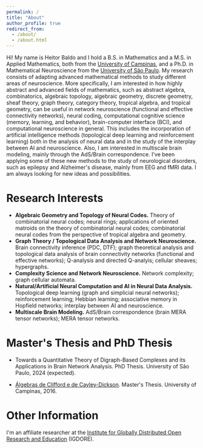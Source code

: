 ```yaml
---
permalink: /
title: "About"
author_profile: true
redirect_from: 
  - /about/
  - /about.html
---
```



Hi! My name is Heitor Baldo and I hold a B.S. in Mathematics and a M.S. in Applied Mathematics, both from the [University of Campinas](https://www.unicamp.br/en), and a Ph.D. in Mathematical Neuroscience from the [University of São Paulo](https://www5.usp.br/). 
My research consists of adapting advanced mathematical methods to study different areas of neuroscience. More specifically, I am interested in how highly abstract and advanced fields of mathematics, such as abstract algebra, combinatorics, algebraic topology, algebraic geometry, discrete geometry, sheaf theory, graph theory, category theory, tropical algebra, and tropical geometry, can be useful in network neuroscience (functional and effective connectivity networks), neural coding, computational cognitive science (memory, learning, and behavior), brain-computer interface (BCI), and computational neuroscience in general. This includes the incorporation of artificial intelligence methods (topological deep learning and reinforcement learning) both in the analysis of neural data and in the study of the interplay between AI and neuroscience. Also, I am interested in multiscale brain modeling, mainly through the AdS/Brain correspondence. I've been applying some of these new methods to the study of neurological disorders, such as epilepsy and Alzheimer's disease, mainly from EEG and fMRI data. I am always looking for new ideas and possibilities.

Research Interests
======

* **Algebraic Geometry and Topology of Neural Codes.** Theory of combinatorial neural codes; neural rings; applications of oriented matroids on the theory of combinatorial neural codes; combinatorial neural codes from the perspective of tropical algebra and geometry.
* **Graph Theory / Topological Data Analysis and Network Neuroscience.** Brain connectivity inference (PDC, DTF); graph theoretical analysis and topological data analysis of brain connectivity networks (functional and effective networks); Q-analysis and directed Q-analyis; cellular sheaves; hypergraphs.
* **Complexity Science and Network Neuroscience.** Network complexity; graph cellular automata.
* **Natural/Artificial Neural Computation and AI in Neural Data Analysis.** Topological deep learning (graph and simplicial neural networks); reinforcement learning; Hebbian learning; associative memory in Hopfield networks; interplay between AI and neuroscience.
* **Multiscale Brain Modeling.** AdS/Brain correspondence (brain MERA tensor networks); MERA tensor networks.


Master's Thesis and PhD Thesis
======

* Towards a Quantitative Theory of Digraph-Based Complexes and its Applications in Brain Network Analysis. PhD Thesis. University of São Paulo, 2024 (expected).

* [Álgebras de Clifford e de Cayley-Dickson](). Master's Thesis. University of Campinas, 2016.




Other Information
======
I'm an affiliate researcher at the [Institute for Globally Distributed Open Research and Education](https://igdore.org/) (IGDORE).
